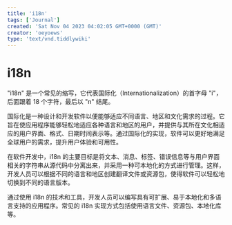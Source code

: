 ```yaml
---
title: 'i18n'
tags: ['Journal']
created: 'Sat Nov 04 2023 04:02:05 GMT+0000 (GMT)'
creator: 'oeyoews'
type: 'text/vnd.tiddlywiki'
---
```


# i18n

"i18n" 是一个常见的缩写，它代表国际化（Internationalization）的首字母 "i"，后面跟着 18 个字符，最后以 "n" 结尾。

国际化是一种设计和开发软件以便能够适应不同语言、地区和文化需求的过程。它旨在使应用程序能够轻松地适应各种语言和地区的用户，并提供与其所在文化相适应的用户界面、格式、日期时间表示等。通过国际化的实现，软件可以更好地满足全球用户的需求，提升用户体验和可用性。

在软件开发中，i18n 的主要目标是将文本、消息、标签、错误信息等与用户界面相关的字符串从源代码中分离出来，并采用一种可本地化的方式进行管理。这样，开发人员可以根据不同的语言和地区创建翻译文件或资源包，使得软件可以轻松地切换到不同的语言版本。

通过使用 i18n 的技术和工具，开发人员可以编写具有可扩展、易于本地化和多语言支持的应用程序。常见的 i18n 实现方式包括使用语言文件、资源包、本地化库等。
